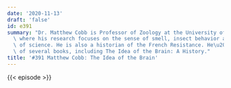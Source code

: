 ```yaml
---
date: '2020-11-13'
draft: 'false'
id: e391
summary: "Dr. Matthew Cobb is Professor of Zoology at the University of Manchester,\
  \ where his research focuses on the sense of smell, insect behavior and the history\
  \ of science. He is also a historian of the French Resistance. He\u2019s the author\
  \ of several books, including The Idea of the Brain: A History."
title: '#391 Matthew Cobb: The Idea of the Brain'
---
```

{{< episode >}}
